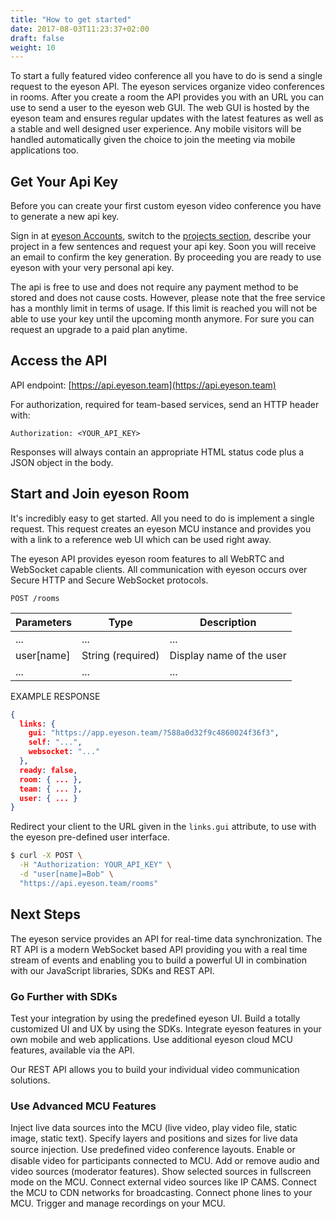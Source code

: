 ```yaml
---
title: "How to get started"
date: 2017-08-03T11:23:37+02:00
draft: false
weight: 10
---
```


To start a fully featured video conference all you have to do is send a single
request to the eyeson API. The eyeson services organize video conferences in
rooms. After you create a room the API provides you with an URL you can use to
send a user to the eyeson web GUI. The web GUI is hosted by the eyeson team and
ensures regular updates with the latest features as well as a stable and well
designed user experience. Any mobile visitors will be handled automatically
given the choice to join the meeting via mobile applications too.

## Get Your Api Key

Before you can create your first custom eyeson video conference you have to
generate a new api key.

Sign in at [eyeson Accounts](https://accounts.eyeson.team/), switch to
the [projects section](https://accounts.eyeson.team/projects), describe your
project in a few sentences and request your api key. Soon you will receive an
email to confirm the key generation. By proceeding you are ready to use
eyeson with your very personal api key.

The api is free to use and does not require any payment method to be stored and
does not cause costs. However, please note that the free service has a
monthly limit in terms of usage. If this limit is reached you will not be able
to use your key until the upcoming month anymore. For sure you can request an
upgrade to a paid plan anytime.

## Access the API

API endpoint: [https://api.eyeson.team](https://api.eyeson.team)

For authorization, required for team-based services, send an HTTP header with:

```
Authorization: <YOUR_API_KEY>
```

Responses will always contain an appropriate HTML status code plus a JSON
object in the body.

## Start and Join eyeson Room

It's incredibly easy to get started. All you need to do is implement a single
request. This request creates an eyeson MCU instance and provides you with a
link to a reference web UI which can be used right away.

The eyeson API provides eyeson room features to all WebRTC and WebSocket
capable clients. All communication with eyeson occurs over Secure HTTP and
Secure WebSocket protocols.

```
POST /rooms
```

Parameters   | Type              | Description
------------ | ----------------- | -------
...          | ...               | ...
user[name]   | String (required) | Display name of the user
...          | ...               | ...

EXAMPLE RESPONSE
```json
{
  links: {
    gui: "https://app.eyeson.team/?588a0d32f9c4860024f36f3",
    self: "...",
    websocket: "..."
  },
  ready: false,
  room: { ... },
  team: { ... },
  user: { ... }
}
```

Redirect your client to the URL given in the `links.gui` attribute, to use
with the eyeson pre-defined user interface.

```sh
$ curl -X POST \
  -H "Authorization: YOUR_API_KEY" \
  -d "user[name]=Bob" \
  "https://api.eyeson.team/rooms"
```

## Next Steps

The eyeson service provides an API for real-time data synchronization. The RT
API is a modern WebSocket based API providing you with a real time stream of
events and enabling you to build a powerful UI in combination with our
JavaScript libraries, SDKs and REST API.

### Go Further with SDKs

Test your integration by using the predefined eyeson UI. Build a totally
customized UI and UX by using the SDKs. Integrate eyeson features in your own
mobile and web applications. Use additional eyeson cloud MCU features,
available via the API.

Our REST API allows you to build your individual video communication solutions.

### Use Advanced MCU Features

Inject live data sources into the MCU (live video, play video file, static
image, static text). Specify layers and positions and sizes for live data
source injection. Use predeﬁned video conference layouts. Enable or disable
video for participants connected to MCU. Add or remove audio and video sources
(moderator features). Show selected sources in fullscreen mode on the MCU.
Connect external video sources like IP CAMS. Connect the MCU to CDN networks
for broadcasting.  Connect phone lines to your MCU. Trigger and manage
 recordings on your MCU.

